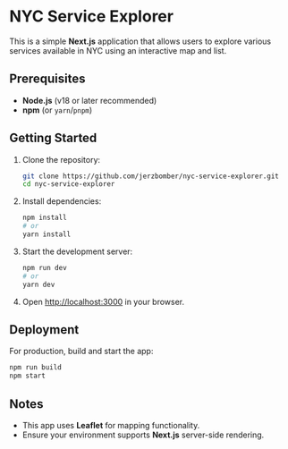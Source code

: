 # NYC Service Explorer

This is a simple **Next.js** application that allows users to explore various services available in NYC using an interactive map and list.

## Prerequisites

- **Node.js** (v18 or later recommended)
- **npm** (or `yarn`/`pnpm`)

## Getting Started

1. Clone the repository:

   ```bash
   git clone https://github.com/jerzbomber/nyc-service-explorer.git
   cd nyc-service-explorer
   ```

2. Install dependencies:

   ```bash
   npm install
   # or
   yarn install
   ```

3. Start the development server:

   ```bash
   npm run dev
   # or
   yarn dev
   ```

4. Open [http://localhost:3000](http://localhost:3000) in your browser.

## Deployment

For production, build and start the app:

```bash
npm run build
npm start
```

## Notes

- This app uses **Leaflet** for mapping functionality.
- Ensure your environment supports **Next.js** server-side rendering.
